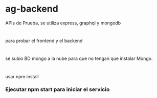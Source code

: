 # ag-backend
APIs de Prueba, se utiliza express, graphql y mongodb

#
para probar el frontend y el backend 
#
se subio BD mongo a la nube para que no tengan que instalar Mongo.
#
usar npm install
### Ejecutar npm start para iniciar el servicio
